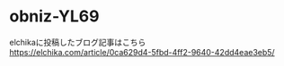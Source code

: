 # obniz-YL69
elchikaに投稿したブログ記事はこちら  
https://elchika.com/article/0ca629d4-5fbd-4ff2-9640-42dd4eae3eb5/

